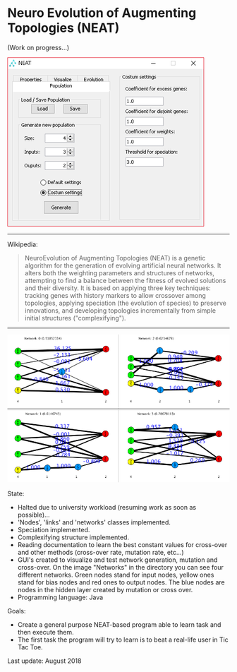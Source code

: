 # Neuro Evolution of Augmenting Topologies (NEAT)

(Work on progress...)

![](https://github.com/LeafarCoder/Neuro-Evolution-of-Augmenting-Topologies/blob/master/Images/early_version_program_design.png)

---

Wikipedia:

> NeuroEvolution of Augmenting Topologies (NEAT) is a genetic algorithm for the generation of evolving artificial neural networks. It alters both the weighting parameters and structures of networks, attempting to find a balance between the fitness of evolved solutions and their diversity. It is based on applying three key techniques: tracking genes with history markers to allow crossover among topologies, applying speciation (the evolution of species) to preserve innovations, and developing topologies incrementally from simple initial structures ("complexifying").

---

![](https://github.com/LeafarCoder/Neuro-Evolution-of-Augmenting-Topologies/blob/master/Images/early_version_net_design.png)

State:

- Halted due to university workload (resuming work as soon as possible)...
- 'Nodes', 'links' and 'networks' classes implemented.
- Speciation implemented.
- Complexifying structure implemented.
- Reading documentation to learn the best constant values for cross-over and other methods (cross-over rate, mutation rate, etc...)
- GUI's created to visualize and test network generation, mutation and cross-over. On the image "Networks" in the directory you can see four different networks. Green nodes stand for input nodes, yellow ones stand for bias nodes and red ones to output nodes. The blue nodes are nodes in the hidden layer created by mutation or cross over.
- Programming language: Java

Goals:

- Create a general purpose NEAT-based program able to learn task and then execute them.
- The first task the program will try to learn is to beat a real-life user in Tic Tac Toe.

Last update: August 2018
